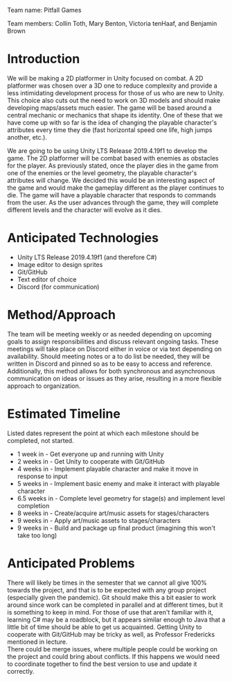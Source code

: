 Team name: Pitfall Games

Team members: Collin Toth, Mary Benton, Victoria tenHaaf, and Benjamin Brown

# Introduction

We will be making a 2D platformer in Unity focused on combat. A 2D platformer was chosen over a 3D one to reduce complexity and provide a less intimidating development process for those of us who are new to Unity. This choice also cuts out the need to work on 3D models and should make developing maps/assets much easier. The game will be based around a central mechanic or mechanics that shape its identity. One of these that we have come up with so far is the idea of changing the playable character's attributes every time they die (fast horizontal speed one life, high jumps another, etc.).

We are going to be using Unity LTS Release 2019.4.19f1 to develop the game. The 2D platformer will be combat based with enemies as obstacles for the player. As previously stated, once the player dies in the game from one of the enemies or the level geometry, the playable character's attributes will change. We decided this would be an interesting aspect of the game and would make the gameplay different as the player continues to die. The game will have a playable character that responds to commands from the user. As the user advances through the game, they will complete different levels and the character will evolve as it dies.

# Anticipated Technologies

- Unity LTS Release 2019.4.19f1 (and therefore C#)
- Image editor to design sprites
- Git/GitHub
- Text editor of choice
- Discord (for communication)

# Method/Approach

The team will be meeting weekly or as needed depending on upcoming goals to assign responsibilities and discuss relevant ongoing tasks. These meetings will take place on Discord either in voice or via text depending on availability. Should meeting notes or a to do list be needed, they will be written in Discord and pinned so as to be easy to access and reference. Additionally, this method allows for both synchronous and asynchronous communication on ideas or issues as they arise, resulting in a more flexible approach to organization. 

# Estimated Timeline

Listed dates represent the point at which each milestone should be completed, not started.

- 1 week in - Get everyone up and running with Unity
- 2 weeks in - Get Unity to cooperate with Git/GitHub
- 4 weeks in - Implement playable character and make it move in response to input
- 5 weeks in - Implement basic enemy and make it interact with playable character
- 6.5 weeks in - Complete level geometry for stage(s) and implement level completion
- 8 weeks in - Create/acquire art/music assets for stages/characters
- 9 weeks in - Apply art/music assets to stages/characters
- 9 weeks in - Build and package up final product (imagining this won't take too long)

# Anticipated Problems

There will likely be times in the semester that we cannot all give 100% towards the project, and that is to be expected with any group project (especially given the pandemic). Git should make this a bit easier to work around since work can be completed in parallel and at different times, but it is something to keep in mind. For those of use that aren't familiar with it, learning C# may be a roadblock, but it appears similar enough to Java that a little bit of time should be able to get us acquainted. Getting Unity to cooperate with Git/GitHub may be tricky as well, as Professor Fredericks mentioned in lecture.  
There could be merge issues, where multiple people could be working on the project and could bring about conflicts. If this happens we would need to coordinate together to find the best version to use and update it correctly.  
